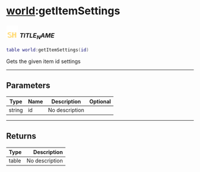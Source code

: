 # [world](../world/README.md):getItemSettings

### <img src="../../.gitbook/assets/shared.png" width="32" height="32" /> $TITLE_NAME$

```lua
table world:getItemSettings(id)
```

Gets the given item id settings<br>

-----------------
## Parameters

| Type   | Name | Description | Optional |
| ------ | ---- | ----------- | -------: |
| string | id | No description |  |

-----------------
## Returns

| Type   | Description |
| ------ | ----------: |
| table | No description |
